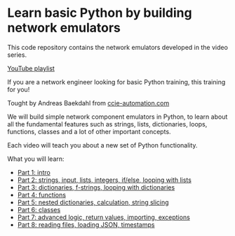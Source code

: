# Learn basic Python by building network emulators

This code repository contains the network emulators developed in the video series.

[YouTube playlist]([https://www.youtube.com/playlist?list=PLSXN1KTaM4dfxmuX5KskAUgBF2qaxc5NC)

If you are a network engineer looking for basic Python training, this training for you!

Tought by Andreas Baekdahl from [ccie-automation.com](https://ccie-automation.com)

We will build simple network component emulators in Python, to learn about all the fundamental features such as strings, lists, dictionaries, loops, functions, classes and a lot of other important concepts.

Each video will teach you about a new set of Python functionality.

What you will learn:

- [Part 1: intro](https://youtu.be/eYwZJ6iFnhk)
- [Part 2: strings, input, lists, integers, if/else, looping with lists](https://youtu.be/C7BBzLcZuZI)
- [Part 3: dictionaries, f-strings, looping with dictionaries](https://youtu.be/9FNgnlZBx18)
- [Part 4: functions](https://youtu.be/dxqzDD0tnlA)
- [Part 5: nested dictionaries, calculation, string slicing](https://youtu.be/kGW8mRgqJoI)
- [Part 6: classes](https://youtu.be/AicxbYePFiI)
- [Part 7: advanced logic, return values, importing, exceptions](https://youtu.be/7zwflmQjGVw)
- [Part 8: reading files, loading JSON, timestamps](https://youtu.be/hRccS8gOO5g)